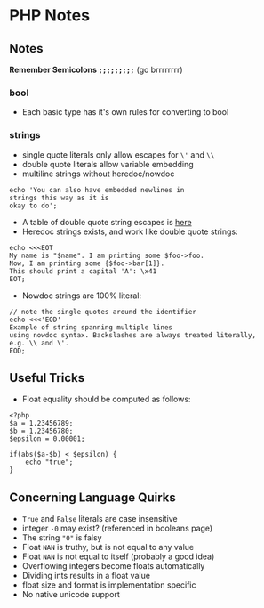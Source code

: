 # PHP Notes

## Notes
__Remember Semicolons `;;;;;;;;;`__
(go brrrrrrrr)
### bool
- Each basic type has it's own rules for converting to bool

### strings
- single quote literals only allow escapes for `\'` and `\\`
- double quote literals allow variable embedding
- multiline strings without heredoc/nowdoc
```
echo 'You can also have embedded newlines in
strings this way as it is
okay to do';
```
- A table of double quote string escapes is [here](https://www.php.net/manual/en/language.types.string.php#language.types.string.syntax.double)
- Heredoc strings exists, and work like double quote strings:
```
echo <<<EOT
My name is "$name". I am printing some $foo->foo.
Now, I am printing some {$foo->bar[1]}.
This should print a capital 'A': \x41
EOT;
```
- Nowdoc strings are 100% literal:
```
// note the single quotes around the identifier
echo <<<'EOD'
Example of string spanning multiple lines
using nowdoc syntax. Backslashes are always treated literally,
e.g. \\ and \'.
EOD;   
```

## Useful Tricks
- Float equality should be computed as follows:
```
<?php
$a = 1.23456789;
$b = 1.23456780;
$epsilon = 0.00001;

if(abs($a-$b) < $epsilon) {
    echo "true";
}
```

## Concerning Language Quirks
- `True` and `False` literals are case insensitive
- integer `-0` may exist? (referenced in booleans page)
- The string `"0"` is falsy
- Float `NAN` is truthy, but is not equal to any value
- Float `NAN` is not equal to itself (probably a good idea)
- Overflowing integers become floats automatically
- Dividing ints results in a float value
- float size and format is implementation specific
- No native unicode support
